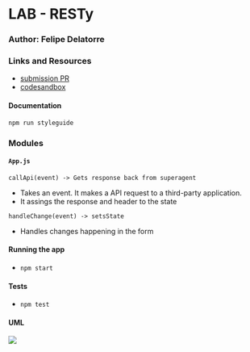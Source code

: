 # LAB - RESTy

### Author: Felipe Delatorre

### Links and Resources
* [submission PR](https://github.com/401-advanced-javascript-felipe/block4-RESTy/pull/1)
* [codesandbox](https://codesandbox.io/embed/frosty-stonebraker-pzi8g)

#### Documentation
`npm run styleguide`

### Modules
#### `App.js`
`callApi(event) -> Gets response back from superagent`
   * Takes an event. It makes a API request to a third-party application.
   * It assings the response and header to the state

`handleChange(event) -> setsState`
   * Handles changes happening in the form

#### Running the app
* `npm start`
  
#### Tests
* `npm test`

#### UML
![](./assets/----.jpg)
 